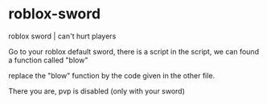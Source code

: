 # roblox-sword
roblox sword | can't hurt players

Go to your roblox default sword, there is a script
in the script, we can found a function called "blow" 

replace the "blow" function by the code given in the other file.

There you are, pvp is disabled (only with your sword)
